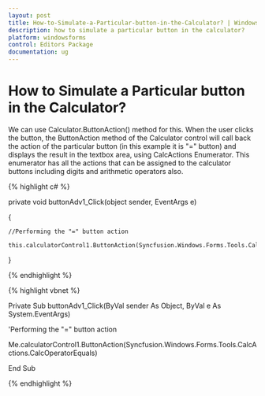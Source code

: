```yaml
---
layout: post
title: How-to-Simulate-a-Particular-button-in-the-Calculator? | Windows Forms | Syncfusion
description: how to simulate a particular button in the calculator?
platform: windowsforms
control: Editors Package
documentation: ug
---
```


# How to Simulate a Particular button in the Calculator?

We can use Calculator.ButtonAction() method for this. When the user clicks the button, the ButtonAction method of the Calculator control will call back the action of the particular button (in this example it is "=" button) and displays the result in the textbox area, using CalcActions Enumerator. This enumerator has all the actions that can be assigned to the calculator buttons including digits and arithmetic operators also.

{% highlight c# %}



private void buttonAdv1_Click(object sender, EventArgs e)

{

    //Performing the "=" button action

    this.calculatorControl1.ButtonAction(Syncfusion.Windows.Forms.Tools.CalcActions.CalcOperatorEquals);

}

{% endhighlight %}

{% highlight vbnet %}



Private Sub buttonAdv1_Click(ByVal sender As Object, ByVal e As System.EventArgs) 



   'Performing the "=" button action

   Me.calculatorControl1.ButtonAction(Syncfusion.Windows.Forms.Tools.CalcActions.CalcOperatorEquals) 

End Sub

{% endhighlight %}